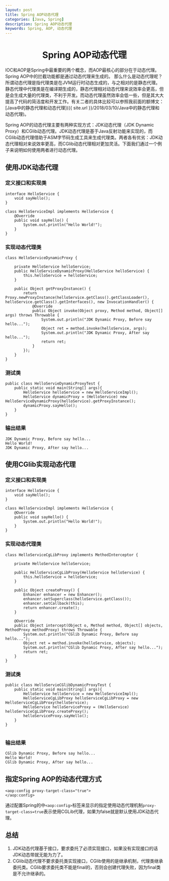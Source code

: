 ```yaml
---
layout: post
title: Spring AOP动态代理
categories: [Java, Spring]
description: Spring AOP动态代理
keywords: Spring, AOP, 动态代理
---
```


<h1 align="center">Spring AOP动态代理</h1>
IOC和AOP是Spring中最重要的两个概念，而AOP最核心的部分在于动态代理。Spring AOP中的拦截功能都是通过动态代理来生成的。
那么什么是动态代理呢？所谓动态代理是指代理类是在JVM运行时动态生成的，与之相对的是静态代理。静态代理中代理类是在编译期生成的，静态代理相对动态代理来说效率会更高，但是会生成大量的代理类，不利于开发。而动态代理虽然效率会低一些，但是其大大提高了代码的简洁度和开发工作。有关二者的具体比较可以参照我前面的额博文：[Java中的静态代理和动态代理]({{ site.url }}/2018/03/10/Java中的静态代理和动态代理)。

Spring AOP的动态代理主要有两种实现方式：JDK动态代理（JDK Dynamic Proxy）和CGlib动态代理。JDK动态代理是基于Java反射功能来实现的，而CGlib动态代理借助于ASM字节码生成工具来生成代理类。两者各有优劣：JDK动态代理相对来说效率更高，而CGlib动态代理相对更加灵活。下面我们通过一个例子来说明如何使用两者进行动态代理。

## 使用JDK动态代理
### 定义接口和实现类
```
interface HelloService {
    void sayHello();
}

class HelloServiceImpl implements HelloService {
    @Override
    public void sayHello() {
        System.out.println("Hello World!");
    }
}
```

### 实现动态代理类
```
class HelloServiceDynamicProxy {

    private HelloService helloService;
    public HelloServiceDynamicProxy(HelloService helloService) {
        this.helloService = helloService;
    }

    public Object getProxyInstance() {
        return Proxy.newProxyInstance(helloService.getClass().getClassLoader(), helloService.getClass().getInterfaces(), new InvocationHandler() {
            @Override
            public Object invoke(Object proxy, Method method, Object[] args) throws Throwable {
                System.out.println("JDK Dynamic Proxy, Before say hello...");
                Object ret = method.invoke(helloService, args);
                System.out.println("JDK Dynamic Proxy, After say hello...");
                return ret;
            }
        });
    }
}
```

### 测试类
```
public class HelloServieDynamicProxyTest {
    public static void main(String[] args){
        HelloService helloService = new HelloServiceImpl();
        HelloService dynamicProxy = (HelloService) new HelloServiceDynamicProxy(helloService).getProxyInstance();
        dynamicProxy.sayHello();
    }
}
```

### 输出结果
```
JDK Dynamic Proxy, Before say hello...
Hello World!
JDK Dynamic Proxy, After say hello...
```

## 使用CGlib实现动态代理
### 定义接口和实现类
```
interface HelloService {
    void sayHello();
}

class HelloServiceImpl implements HelloService {
    @Override
    public void sayHello() {
        System.out.println("Hello World!");
    }
}
```

### 实现动态代理类
```
class HelloServiceCgLibProxy implements MethodInterceptor {

    private HelloService helloService;

    public HelloServiceCgLibProxy(HelloService helloService) {
        this.helloService = helloService;
    }

    public Object createProxy() {
        Enhancer enhancer = new Enhancer();
        enhancer.setSuperclass(helloService.getClass());
        enhancer.setCallback(this);
        return enhancer.create();
    }

    @Override
    public Object intercept(Object o, Method method, Object[] objects, MethodProxy methodProxy) throws Throwable {
        System.out.println("CGlib Dynamic Proxy, Before say hello...");
        Object ret = method.invoke(helloService, objects);
        System.out.println("CGlib Dynamic Proxy, After say hello...");
        return ret;
    }
}
```

### 测试类
```
public class HelloServieCGlibDynamicProxyTest {
    public static void main(String[] args){
        HelloService helloService = new HelloServiceImpl();
        HelloServiceCgLibProxy helloServiceCgLibProxy = new HelloServiceCgLibProxy(helloService);
        HelloService helloServiceProxy = (HelloService) helloServiceCgLibProxy.createProxy();
        helloServiceProxy.sayHello();
    }
}


```

### 输出结果
```
CGlib Dynamic Proxy, Before say hello...
Hello World!
CGlib Dynamic Proxy, After say hello...
```

## 指定Spring AOP的动态代理方式
```
<aop:config proxy-target-class="true">
</aop:config>
```
通过配置Spring的中`<aop:config>`标签来显示的指定使用动态代理机制`proxy-target-class=true`表示使用CGLib代理，如果为false就是默认使用JDK动态代理。

## 总结
1. JDK动态代理基于接口，要求委托了必须实现接口，如果没有实现接口的话JDK动态带就无能为力了。
2. CGlib动态代理不要求委托类实现接口，CGlib使用的是继承机制，代理类继承委托类。CGlib要求委托类不能是final的，否则会创建代理失败，因为final类是不允许继承的。

